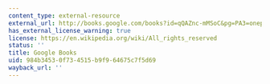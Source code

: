 ```yaml
---
content_type: external-resource
external_url: http://books.google.com/books?id=qQAZnc-mMSoC&pg=PA3=onepage
has_external_license_warning: true
license: https://en.wikipedia.org/wiki/All_rights_reserved
status: ''
title: Google Books
uid: 984b3453-0f73-4515-b9f9-64675c7f5d69
wayback_url: ''
---
```

